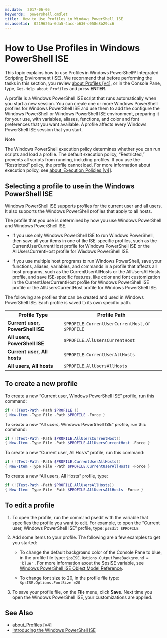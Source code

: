 ```yaml
---
ms.date:  2017-06-05
keywords:  powershell,cmdlet
title:  How to Use Profiles in Windows PowerShell ISE
ms.assetid:  0219626a-6da5-4acc-b630-d058e8b29cc6
---
```

# How to Use Profiles in Windows PowerShell ISE

This topic explains how to use Profiles in Windows PowerShell® Integrated Scripting Environment (ISE). We recommend that before performing the tasks in this section, you review [about_Profiles [v4]](https://technet.microsoft.com/library/e1d9e30a-70cc-4f36-949f-fc7cd96b4054(v=wps.630)), or in the Console Pane, type, `Get-Help about_Profiles` and press **ENTER**.

A profile is a Windows PowerShell ISE script that runs automatically when you start a new session.  You can create one or more Windows PowerShell profiles for Windows PowerShell ISE and use them to add the configure the Windows PowerShell or Windows PowerShell ISE environment, preparing it for your use, with variables, aliases, functions, and color and font preferences that you want available. A profile affects every Windows PowerShell ISE session that you start.

> [!NOTE]
> The Windows PowerShell execution policy determines whether you can run scripts and load a profile. The default execution policy, “Restricted,” prevents all scripts from running, including profiles. If you use the “Restricted” policy, the profile cannot load. For more information about execution policy, see [about_Execution_Policies [v4]](https://technet.microsoft.com/library/347708dc-1515-4d74-978b-8334603472e6(v=wps.630)).

## Selecting a profile to use in the Windows PowerShell ISE

Windows PowerShell ISE supports profiles for the current user and all users. It also supports the Windows PowerShell profiles that apply to all hosts.

The profile that you use is determined by how you use Windows PowerShell and Windows PowerShell ISE.

- If you use only Windows PowerShell ISE to run Windows PowerShell, then save all your items in one of the ISE-specific profiles, such as the CurrentUserCurrentHost profile for Windows PowerShell ISE or the AllUsersCurrentHost profile for Windows PowerShell ISE.

- If you use multiple host programs to run Windows PowerShell, save your functions, aliases, variables, and commands in a profile that affects all host programs, such as the CurrentUserAllHosts or the AllUsersAllHosts profile, and save ISE-specific features, like color and font customization in the CurrentUserCurrentHost profile for Windows PowerShell ISE profile or the AllUsersCurrentHost profile for Windows PowerShell ISE.

The following are profiles that can be created and used in Windows PowerShell ISE. Each profile is saved to its own specific path.

| Profile Type | Profile Path |
| --- | --- |
| **Current user, PowerShell ISE**| `$PROFILE.CurrentUserCurrentHost`, or `$PROFILE` |
| **All users, PowerShell ISE**| `$PROFILE.AllUsersCurrentHost` |
| **Current user, All hosts**| `$PROFILE.CurrentUserAllHosts` |
| **All users, All hosts** | `$PROFILE.AllUsersAllHosts` |

## To create a new profile

To create a new “Current user, Windows PowerShell ISE” profile, run this command:

```powershell
if (!(Test-Path -Path $PROFILE )) 
{ New-Item -Type File -Path $PROFILE -Force }
```

To create a new “All users, Windows PowerShell ISE” profile, run this command:

```powershell
if (!(Test-Path -Path $PROFILE.AllUsersCurrentHost)) 
{ New-Item -Type File -Path $PROFILE.AllUsersCurrentHost -Force }
```

To create a new “Current user, All Hosts” profile, run this command:

```powershell
if (!(Test-Path -Path $PROFILE.CurrentUserAllHosts)) 
{ New-Item -Type File -Path $PROFILE.CurrentUserAllHosts -Force }
```

To create a new “All users, All Hosts” profile, type:

```powershell
if (!(Test-Path -Path $PROFILE.AllUsersAllHosts)) 
{ New-Item -Type File -Path $PROFILE.AllUsersAllHosts -Force }
```

## To edit a profile

1. To open the profile, run the command psedit with the variable that specifies the profile you want to edit. For example, to open the “Current user, Windows PowerShell ISE” profile, type: `psEdit $PROFILE`

2. Add some items to your profile. The following are a few examples to get you started:

    -   To change the default background color of the Console Pane to blue, in the profile file type: `$psISE.Options.OutputPaneBackground = 'blue'` . For more information about the $psISE variable, see [Windows PowerShell ISE Object Model Reference](The-ISE-Object-Model-Hierarchy.md).

    -   To change font size to 20, in the profile file type: `$psISE.Options.FontSize =20`

3. To save your profile file, on the **File** menu, click **Save**. Next time you open the Windows PowerShell ISE, your customizations are applied.

## See Also

- [about_Profiles [v4]](https://technet.microsoft.com/library/e1d9e30a-70cc-4f36-949f-fc7cd96b4054(v=wps.630))
- [Introducing the Windows PowerShell ISE](Introducing-the-Windows-PowerShell-ISE.md)
